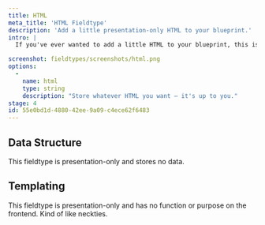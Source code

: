 ```yaml
---
title: HTML
meta_title: 'HTML Fieldtype'
description: 'Add a little presentation-only HTML to your blueprint.'
intro: |
  If you've ever wanted to add a little HTML to your blueprint, this is the way to do it. Longer instructions, images, embedded help videos — if you can write it, you can...write it.

screenshot: fieldtypes/screenshots/html.png
options:
  -
    name: html
    type: string
    description: "Store whatever HTML you want — it's up to you."
stage: 4
id: 55e0bd1d-4880-42ee-9a09-c4ece62f6483
---
```

## Data Structure

This fieldtype is presentation-only and stores no data.

## Templating

This fieldtype is presentation-only and has no function or purpose on the frontend. Kind of like neckties.



